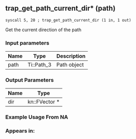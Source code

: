 ## trap_get_path_current_dir* (path)

`syscall 5, 20 ; trap_get_path_current_dir (1 in, 1 out)`

Get the current direction of the path

### Input parameters
| Name | Type | Description
|------|------|------------
| path   | Ti::Path_3   | Path object


### Output Parameters
| Name | Type
|------|-----
| dir   | kn::FVector *   
### Example Usage From NA



### Appears in:



